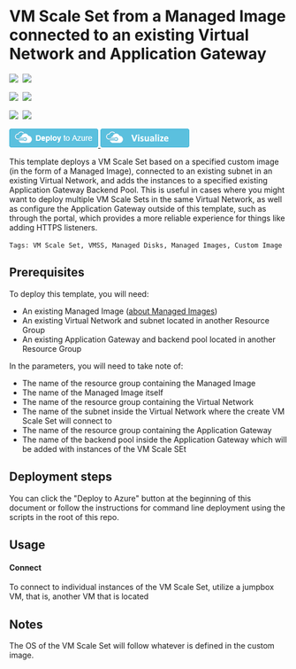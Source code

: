 # VM Scale Set from a Managed Image connected to an existing Virtual Network and Application Gateway

<IMG SRC="https://azbotstorage.blob.core.windows.net/badges/201-vmss-custom-image-existing-vnet-existing-app-gateway/PublicLastTestDate.svg" />&nbsp;
<IMG SRC="https://azbotstorage.blob.core.windows.net/badges/201-vmss-custom-image-existing-vnet-existing-app-gateway/PublicDeployment.svg" />&nbsp;

<IMG SRC="https://azbotstorage.blob.core.windows.net/badges/201-vmss-custom-image-existing-vnet-existing-app-gateway/FairfaxLastTestDate.svg" />&nbsp;
<IMG SRC="https://azbotstorage.blob.core.windows.net/badges/201-vmss-custom-image-existing-vnet-existing-app-gateway/FairfaxDeployment.svg" />&nbsp;

<IMG SRC="https://azbotstorage.blob.core.windows.net/badges/201-vmss-custom-image-existing-vnet-existing-app-gateway/BestPracticeResult.svg" />&nbsp;
<IMG SRC="https://azbotstorage.blob.core.windows.net/badges/201-vmss-custom-image-existing-vnet-existing-app-gateway/CredScanResult.svg" />&nbsp;

<a href="https://portal.azure.com/#create/Microsoft.Template/uri/https%3A%2F%2Fraw.githubusercontent.com%2FAzure%2Fazure-quickstart-templates%2Fmaster%2F201-vmss-custom-image-existing-vnet-existing-app-gateway%2Fazuredeploy.json" target="_blank">
<img src="https://raw.githubusercontent.com/Azure/azure-quickstart-templates/master/1-CONTRIBUTION-GUIDE/images/deploytoazure.png"/>
</a>
<a href="http://armviz.io/#/?load=https%3A%2F%2Fraw.githubusercontent.com%2FAzure%2Fazure-quickstart-templates%2Fmaster%2F201-vmss-custom-image-existing-vnet-existing-app-gateway%2Fazuredeploy.json" target="_blank">
<img src="https://raw.githubusercontent.com/Azure/azure-quickstart-templates/master/1-CONTRIBUTION-GUIDE/images/visualizebutton.png"/>
</a>

This template deploys a VM Scale Set based on a specified custom image (in the form of a Managed Image), connected to an existing subnet in an existing Virtual Network, and adds the instances to a specified existing Application Gateway Backend Pool. This is useful in cases where you might want to deploy multiple VM Scale Sets in the same Virtual Network, as well as configure the Application Gateway outside of this template, such as through the portal, which provides a more reliable experience for things like adding HTTPS listeners.

`Tags: VM Scale Set, VMSS, Managed Disks, Managed Images, Custom Image`

## Prerequisites

To deploy this template, you will need:
 * An existing Managed Image ([about Managed Images](https://docs.microsoft.com/en-us/azure/virtual-machines/virtual-machines-windows-capture-image-resource))
 * An existing Virtual Network and subnet located in another Resource Group
 * An existing Application Gateway and backend pool located in another Resource Group

In the parameters, you will need to take note of:
 * The name of the resource group containing the Managed Image
 * The name of the Managed Image itself
 * The name of the resource group containing the Virtual Network
 * The name of the subnet inside the Virtual Network where the create VM Scale Set will connect to
 * The name of the resource group containing the Application Gateway
 * The name of the backend pool inside the Application Gateway which will be added with instances of the VM Scale SEt

## Deployment steps

You can click the "Deploy to Azure" button at the beginning of this document or follow the instructions for command line deployment using the scripts in the root of this repo.

## Usage

#### Connect

To connect to individual instances of the VM Scale Set, utilize a jumpbox VM, that is, another VM that is located

## Notes

The OS of the VM Scale Set will follow whatever is defined in the custom image.
